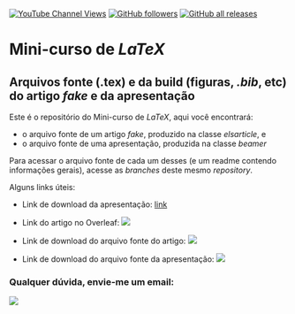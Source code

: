 [![YouTube Channel Views](https://img.shields.io/youtube/channel/views/UC7bMBdlD9U-qJD8q2tTgKVw?label=youtube&style=social)](https://www.youtube.com/channel/UC7bMBdlD9U-qJD8q2tTgKVw)  [![GitHub followers](https://img.shields.io/github/followers/omanuelcosta?style=social)](https://github.com/omanuelcosta/) <a href=https://github.com/omanuelcosta/Mini-curso_LaTeX></a> [![GitHub all releases](https://img.shields.io/github/downloads/omanuelcosta/Mini-curso_LaTeX/total)](https://github.com/omanuelcosta/Mini-curso_LaTeX)


#  Mini-curso de _LaTeX_

## Arquivos fonte (.tex) e da build (figuras, _.bib_, etc) do artigo _fake_ e da apresentação

Este é o repositório do Mini-curso de _LaTeX_, aqui você encontrará:

- o arquivo fonte de um artigo _fake_, produzido na classe _elsarticle_, e
- o arquivo fonte de uma apresentação, produzida na classe _beamer_

Para acessar o arquivo fonte de cada um desses (e um readme contendo informações gerais), acesse as _branches_ deste mesmo _repository_.
  
Alguns links úteis:
- Link de download da apresentação: <a href="https://github.com/omanuelcosta/Mini-curso_LaTeX/raw/main/main.pdf">link</a>

- Link do artigo no Overleaf: <a href="https://www.overleaf.com/read/bvcypwwnxjwx"><img src="https://a.fsdn.com/allura/s/overleaf/icon?1597619030?&w=48"/></a>
  
- Link de download do arquivo fonte do artigo: <a href=https://github.com/omanuelcosta/Mini-curso_LaTeX/archive/refs/heads/artigo.zip><img src="https://img.shields.io/github/downloads/omanuelcosta/Mini-curso_LaTeX/artigo/total"></a>
  
- Link de download do arquivo fonte da apresentação: <a href=https://github.com/omanuelcosta/Mini-curso_LaTeX/archive/refs/heads/apresenta%C3%A7%C3%A3o.zip><img src="https://img.shields.io/github/downloads/omanuelcosta/Mini-curso_LaTeX/presentation/total"></a>
 
### Qualquer dúvida, envie-me um email: 
  
  <a href="mailto:omanuelcosta@protonmail.com?subject=Mini-curso de LaTeX"><img src="https://img.shields.io/badge/ProtonMail-8B89CC?style=for-the-badge&logo=protonmail&logoColor=white"/></a>
